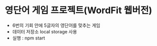 # 영단어 게임 프로젝트(WordFit 웹버전)

- 6번의 기회 안에 5글자의 영단어를 맞추는 게임
- 데이터 저장소 local storage 사용
- 실행 : npm start
